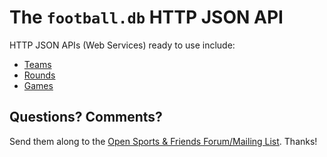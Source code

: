 # The `football.db` HTTP JSON API

HTTP JSON APIs (Web Services) ready to use include:

- [Teams](TEAMS.md)
- [Rounds](ROUNDS.md)
- [Games](GAMES.md)


## Questions? Comments?

Send them along to the
[Open Sports & Friends Forum/Mailing List](http://groups.google.com/group/opensport).
Thanks!

